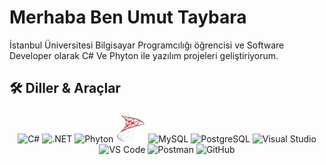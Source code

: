 # Merhaba Ben Umut Taybara

İstanbul Üniversitesi Bilgisayar Programcılığı öğrencisi ve Software Developer olarak C# Ve Phyton ile yazılım projeleri geliştiriyorum.

## 🛠 Diller & Araçlar
<div align="center">
  <img src="https://skillicons.dev/icons?i=cs&theme=dark" alt="C#"/>
  <img src="https://skillicons.dev/icons?i=dotnet&theme=dark" alt=".NET" />
  <img src="https://skillicons.dev/icons?i=phyton&theme=dark" alt="Phyton" />
  <img src="https://raw.githubusercontent.com/devicons/devicon/master/icons/microsoftsqlserver/microsoftsqlserver-original.svg" width="48" height="48" alt="SQL Server Database"/>
  <img src="https://skillicons.dev/icons?i=mysql&theme=dark" alt="MySQL" />
  <img src="https://skillicons.dev/icons?i=postgresql&theme=dark" alt="PostgreSQL" />
  <img src="https://skillicons.dev/icons?i=visualstudio&theme=dark" alt="Visual Studio" />
  <img src="https://skillicons.dev/icons?i=vscode&theme=dark" alt="VS Code" />
  <img src="https://skillicons.dev/icons?i=postman&theme=dark" alt="Postman" />
  <img src="https://skillicons.dev/icons?i=github&theme=dark" alt="GitHub" />
</div>
